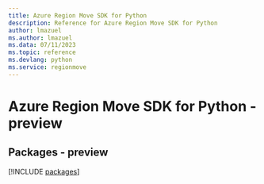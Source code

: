 ```yaml
---
title: Azure Region Move SDK for Python
description: Reference for Azure Region Move SDK for Python
author: lmazuel
ms.author: lmazuel
ms.data: 07/11/2023
ms.topic: reference
ms.devlang: python
ms.service: regionmove
---
```

# Azure Region Move SDK for Python - preview
## Packages - preview
[!INCLUDE [packages](region-move-index.md)]